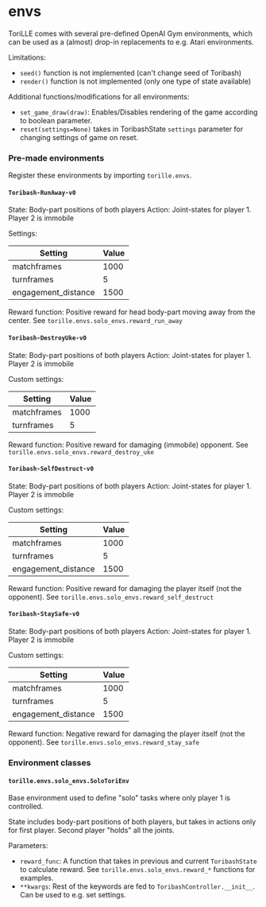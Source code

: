 # envs

ToriLLE comes with several pre-defined OpenAI Gym environments, which can be used
as a (almost) drop-in replacements to e.g. Atari environments.

Limitations: 
* `seed()` function is not implemented (can't change seed of Toribash)
* `render()` function is not implemented (only one type of state available)

Additional functions/modifications for all environments:
* `set_game_draw(draw)`: Enables/Disables rendering of the game according to boolean parameter.
* `reset(settings=None)` takes in ToribashState `settings` parameter for changing settings of game on reset.

### Pre-made environments

Register these environments by importing `torille.envs`.

#### `Toribash-RunAway-v0`

State: Body-part positions of both players
Action: Joint-states for player 1. Player 2 is immobile

Settings:

Setting | Value
------- | -----
matchframes | 1000
turnframes | 5
engagement_distance | 1500

Reward function: Positive reward for head body-part moving away from the center. See `torille.envs.solo_envs.reward_run_away`

#### `Toribash-DestroyUke-v0`

State: Body-part positions of both players
Action: Joint-states for player 1. Player 2 is immobile

Custom settings:

Setting | Value
------- | -----
matchframes | 1000
turnframes | 5

Reward function: Positive reward for damaging (immobile) opponent. See `torille.envs.solo_envs.reward_destroy_uke`

#### `Toribash-SelfDestruct-v0`

State: Body-part positions of both players
Action: Joint-states for player 1. Player 2 is immobile

Custom settings:

Setting | Value
------- | -----
matchframes | 1000
turnframes | 5
engagement_distance | 1500

Reward function: Positive reward for damaging the player itself (not the opponent). See `torille.envs.solo_envs.reward_self_destruct`

#### `Toribash-StaySafe-v0`

State: Body-part positions of both players
Action: Joint-states for player 1. Player 2 is immobile

Custom settings:

Setting | Value
------- | -----
matchframes | 1000
turnframes | 5
engagement_distance | 1500

Reward function: Negative reward for damaging the player itself (not the opponent). See `torille.envs.solo_envs.reward_stay_safe`

### Environment classes

#### `torille.envs.solo_envs.SoloToriEnv`

Base environment used to define "solo" tasks where only player 1 is controlled.

State includes body-part positions of both players, but takes in actions only for first player. 
Second player "holds" all the joints. 

Parameters:
* `reward_func`: A function that takes in previous and current `ToribashState` to calculate reward. 
                 See `torille.envs.solo_envs.reward_*` functions for examples.
* `**kwargs`: Rest of the keywords are fed to `ToribashController.__init__`. Can be used to e.g. set settings.
